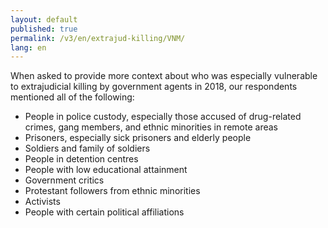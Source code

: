 ```yaml
---
layout: default
published: true
permalink: /v3/en/extrajud-killing/VNM/
lang: en
---
```


When asked to provide more context about who was especially vulnerable to extrajudicial killing by government agents in 2018, our respondents mentioned all of the following:
-	People in police custody, especially those accused of drug-related crimes, gang members, and ethnic minorities in remote areas
-	Prisoners, especially sick prisoners and elderly people
-	Soldiers and family of soldiers
-	People in detention centres
-	People with low educational attainment
-	Government critics
-	Protestant followers from ethnic minorities
-	Activists
-	People with certain political affiliations

